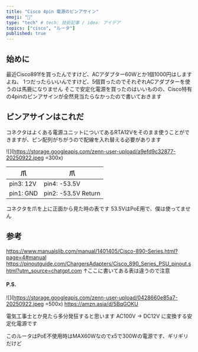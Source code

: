 ```yaml
---
title: "Cisco 4pin 電源のピンアサイン"
emoji: "🫵"
type: "tech" # tech: 技術記事 / idea: アイデア
topics: ["cisco", "ルータ"]
published: true
---
```


## 始めに
最近Cisco891fを買ったんですけど、ACアダプター60Wとか1個1000円はしますよね、
1つだったらいいんですけど、5個買ったのでそれぞれACアダプターを使うのは馬鹿になりません
そこで安定化電源を買ったのはいいものの、Cisco特有の4pinのピンアサインが全然見当たらなかったので書いておきます

## ピンアサインはこれだ
コネクタはよくある電源ユニットについてあるRTA12Vをそのまま使うことができますが、ピン配列がちがうので配線を入れ替える必要があります

![](https://storage.googleapis.com/zenn-user-upload/a9efd9c32877-20250922.jpeg =300x)

| 爪        | 爪                  | 
| --------- | ------------------- | 
| pin3: 12V | pin4: -53.5V        | 
| pin1: GND | pin2: -53.5V Return | 

コネクタを爪を上に正面から見た時の表です
53.5VはPoE用で、僕は使ってません


## 参考
https://www.manualslib.com/manual/1401405/Cisco-890-Series.html?page=4#manual
https://pinoutguide.com/ChargersAdapters/Cisco_890_Series_PSU_pinout.shtml?utm_source=chatgpt.com
↑ここに書いてある表は違うので注意


#### P.S.
![](https://storage.googleapis.com/zenn-user-upload/0428660e85a7-20250922.jpeg =500x)
https://amzn.asia/d/5BqGOKU

電気工事士とか見たら多分発狂すると思います
AC100V -> DC12V に変換する安定化電源です

このルータはPoE不使用時はMAX60Wなのでx5で300Wの電源です、ギリギリだけど